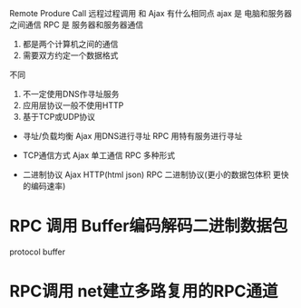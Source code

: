 Remote Produre Call 远程过程调用
和 Ajax 有什么相同点
ajax 是 电脑和服务器之间通信
RPC 是 服务器和服务器通信
1. 都是两个计算机之间的通信
2. 需要双方约定一个数据格式

不同
1. 不一定使用DNS作寻址服务
2. 应用层协议一般不使用HTTP
3. 基于TCP或UDP协议

- 寻址/负载均衡
  Ajax 用DNS进行寻址
  RPC 用特有服务进行寻址

- TCP通信方式
  Ajax 单工通信
  RPC 多种形式

- 二进制协议
  Ajax HTTP(html json)
  RPC  二进制协议(更小的数据包体积 更快的编码速率)

# RPC 调用 Buffer编码解码二进制数据包


protocol buffer

# RPC调用 net建立多路复用的RPC通道